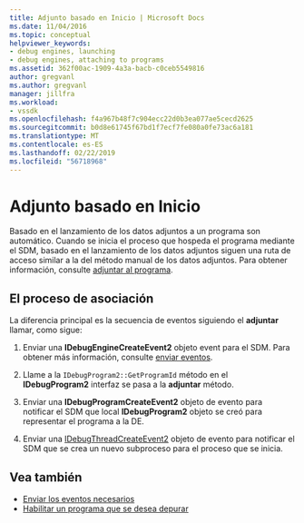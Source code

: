 ```yaml
---
title: Adjunto basado en Inicio | Microsoft Docs
ms.date: 11/04/2016
ms.topic: conceptual
helpviewer_keywords:
- debug engines, launching
- debug engines, attaching to programs
ms.assetid: 362f00ac-1909-4a3a-bacb-c0ceb5549816
author: gregvanl
ms.author: gregvanl
manager: jillfra
ms.workload:
- vssdk
ms.openlocfilehash: f4a967b48f7c904ecc22d0b3ea077ae5cecd2625
ms.sourcegitcommit: b0d8e61745f67bd1f7ecf7fe080a0fe73ac6a181
ms.translationtype: MT
ms.contentlocale: es-ES
ms.lasthandoff: 02/22/2019
ms.locfileid: "56718968"
---
```

# <a name="launch-based-attachment"></a>Adjunto basado en Inicio
Basado en el lanzamiento de los datos adjuntos a un programa son automático. Cuando se inicia el proceso que hospeda el programa mediante el SDM, basado en el lanzamiento de los datos adjuntos siguen una ruta de acceso similar a la del método manual de los datos adjuntos. Para obtener información, consulte [adjuntar al programa](../../extensibility/debugger/attaching-to-the-program.md).

## <a name="the-attaching-process"></a>El proceso de asociación
 La diferencia principal es la secuencia de eventos siguiendo el **adjuntar** llamar, como sigue:

1.  Enviar una **IDebugEngineCreateEvent2** objeto event para el SDM. Para obtener más información, consulte [enviar eventos](../../extensibility/debugger/sending-events.md).

2.  Llame a la `IDebugProgram2::GetProgramId` método en el **IDebugProgram2** interfaz se pasa a la **adjuntar** método.

3.  Enviar una **IDebugProgramCreateEvent2** objeto de evento para notificar el SDM que local **IDebugProgram2** objeto se creó para representar el programa a la DE.

4.  Enviar una [IDebugThreadCreateEvent2](../../extensibility/debugger/reference/idebugthreadcreateevent2.md) objeto de evento para notificar el SDM que se crea un nuevo subproceso para el proceso que se inicia.

## <a name="see-also"></a>Vea también
- [Enviar los eventos necesarios](../../extensibility/debugger/sending-the-required-events.md)
- [Habilitar un programa que se desea depurar](../../extensibility/debugger/enabling-a-program-to-be-debugged.md)
